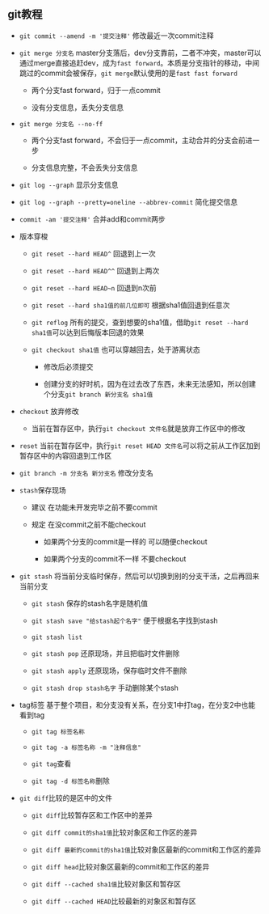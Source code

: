 git教程
---

- `git commit --amend -m '提交注释'` 修改最近一次commit注释

- `git merge 分支名` master分支落后，dev分支靠前，二者不冲突，master可以通过merge直接追赶dev，成为`fast forward`。本质是分支指针的移动，中间跳过的commit会被保存，`git merge`默认使用的是`fast fast forward`

  - 两个分支fast forward，归于一点commit

  - 没有分支信息，丢失分支信息

- `git merge 分支名 --no-ff`

  - 两个分支fast forward，不会归于一点commit，主动合并的分支会前进一步

  - 分支信息完整，不会丢失分支信息

- `git log --graph` 显示分支信息

- `git log --graph --pretty=oneline --abbrev-commit` 简化提交信息

- `commit -am '提交注释'` 合并add和commit两步

- 版本穿梭

  - `git reset --hard HEAD^` 回退到上一次

  - `git reset --hard HEAD^^` 回退到上两次

  - `git reset --hard HEAD~n` 回退到n次前

  - `git reset --hard sha1值的前几位即可` 根据sha1值回退到任意次

  - `git reflog` 所有的提交，查到想要的sha1值，借助`git reset --hard sha1值`可以达到后悔版本回退的效果

  - `git checkout sha1值` 也可以穿越回去，处于游离状态

    - 修改后必须提交

    - 创建分支的好时机，因为在过去改了东西，未来无法感知，所以创建个分支`git branch 新分支名 sha1值`

- `checkout` 放弃修改

  - 当前在暂存区中，执行`git checkout 文件名`就是放弃工作区中的修改

- `reset` 当前在暂存区中，执行`git reset HEAD 文件名`可以将之前从工作区加到暂存区中的内容回退到工作区

- `git branch -m 分支名 新分支名` 修改分支名

- `stash`保存现场
  
  - 建议 在功能未开发完毕之前不要commit

  - 规定 在没commit之前不能checkout

    - 如果两个分支的commit是一样的 可以随便checkout

    - 如果两个分支的commit不一样 不要checkout

- `git stash` 将当前分支临时保存，然后可以切换到别的分支干活，之后再回来当前分支

  - `git stash` 保存的stash名字是随机值

  - `git stash save "给stash起个名字"` 便于根据名字找到stash

  - `git stash list`

  - `git stash pop` 还原现场，并且把临时文件删除

  - `git stash apply` 还原现场，保存临时文件不删除

  - `git stash drop stash名字` 手动删除某个stash

- tag标签 基于整个项目，和分支没有关系，在分支1中打tag，在分支2中也能看到tag

  - `git tag 标签名称`

  - `git tag -a 标签名称 -m "注释信息"`

  - `git tag`查看

  - `git tag -d 标签名称`删除

- `git diff`比较的是区中的文件

  - `git diff`比较暂存区和工作区中的差异

  - `git diff commit的sha1值`比较对象区和工作区的差异

  - `git diff 最新的commit的sha1值`比较对象区最新的commit和工作区的差异

  - `git diff head`比较对象区最新的commit和工作区的差异

  - `git diff --cached sha1值`比较对象区和暂存区

  - `git diff --cached HEAD`比较最新的对象区和暂存区